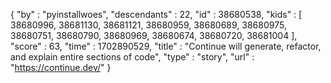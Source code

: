{
  "by" : "pyinstallwoes",
  "descendants" : 22,
  "id" : 38680538,
  "kids" : [ 38680996, 38681130, 38681121, 38680959, 38680689, 38680975, 38680751, 38680790, 38680969, 38680674, 38680720, 38681004 ],
  "score" : 63,
  "time" : 1702890529,
  "title" : "Continue will generate, refactor, and explain entire sections of code",
  "type" : "story",
  "url" : "https://continue.dev/"
}
